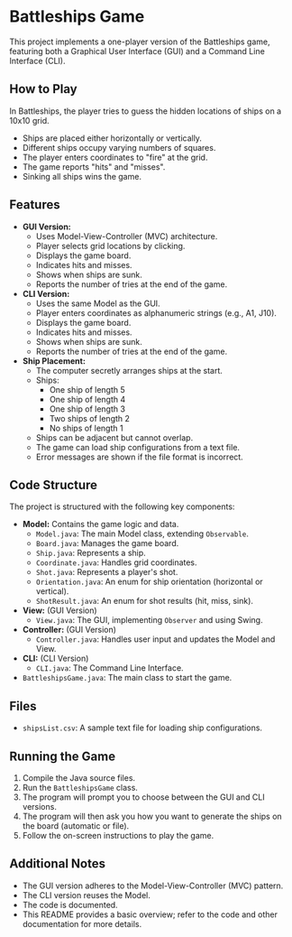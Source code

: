 # Battleships Game

This project implements a one-player version of the Battleships game, featuring both a Graphical User Interface (GUI) and a Command Line Interface (CLI).

## How to Play

In Battleships, the player tries to guess the hidden locations of ships on a 10x10 grid.
* Ships are placed either horizontally or vertically.
* Different ships occupy varying numbers of squares.
* The player enters coordinates to "fire" at the grid.
* The game reports "hits" and "misses".
* Sinking all ships wins the game.

## Features

* **GUI Version:**
    * Uses Model-View-Controller (MVC) architecture.
    * Player selects grid locations by clicking.
    * Displays the game board.
    * Indicates hits and misses.
    * Shows when ships are sunk.
    * Reports the number of tries at the end of the game.
* **CLI Version:**
    * Uses the same Model as the GUI.
    * Player enters coordinates as alphanumeric strings (e.g., A1, J10).
    * Displays the game board.
    * Indicates hits and misses.
    * Shows when ships are sunk.
    * Reports the number of tries at the end of the game.
* **Ship Placement:**
    * The computer secretly arranges ships at the start.
    * Ships:
        * One ship of length 5
        * One ship of length 4
        * One ship of length 3
        * Two ships of length 2
        * No ships of length 1
    * Ships can be adjacent but cannot overlap.
    * The game can load ship configurations from a text file.
    * Error messages are shown if the file format is incorrect.

## Code Structure

The project is structured with the following key components:

* **Model:** Contains the game logic and data.
    * `Model.java`: The main Model class, extending `Observable`.
    * `Board.java`: Manages the game board.
    * `Ship.java`: Represents a ship.
    * `Coordinate.java`: Handles grid coordinates.
    * `Shot.java`: Represents a player's shot.
    * `Orientation.java`: An enum for ship orientation (horizontal or vertical).
    * `ShotResult.java`: An enum for shot results (hit, miss, sink).
* **View:** (GUI Version)
    * `View.java`: The GUI, implementing `Observer` and using Swing.
* **Controller:** (GUI Version)
    * `Controller.java`: Handles user input and updates the Model and View.
* **CLI:** (CLI Version)
    * `CLI.java`: The Command Line Interface.
* `BattleshipsGame.java`: The main class to start the game.

## Files

* `shipsList.csv`: A sample text file for loading ship configurations.

## Running the Game

1.  Compile the Java source files.
2.  Run the `BattleshipsGame` class.
3.  The program will prompt you to choose between the GUI and CLI versions.
4.  The program will then ask you how you want to generate the ships on the board (automatic or file).
5.  Follow the on-screen instructions to play the game.

## Additional Notes

* The GUI version adheres to the Model-View-Controller (MVC) pattern.
* The CLI version reuses the Model.
* The code is documented.
* This README provides a basic overview; refer to the code and other documentation for more details.
